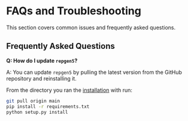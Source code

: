 
# FAQs and Troubleshooting

This section covers common issues and frequently asked questions.

## Frequently Asked Questions

**Q: How do I update `repgen5`?**

A: You can update `repgen5` by pulling the latest version from the GitHub repository and reinstalling it.

From the directory you ran the [installation](./installation) with run: 
```bash
git pull origin main
pip install -r requirements.txt
python setup.py install
```